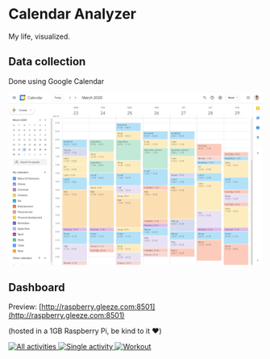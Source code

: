 # Calendar Analyzer

My life, visualized.

## Data collection

Done using Google Calendar

<p align="center">
    <img src="img/google-calendar-week-view.png" width=800>
</p>

## Dashboard

Preview: [http://raspberry.gleeze.com:8501](http://raspberry.gleeze.com:8501)

(hosted in a 1GB Raspberry Pi, be kind to it ❤️)

[
![All activities](https://i.imgur.com/KNwPSST.png)
![Single activity](https://i.imgur.com/uX8VCSD.png)
![Workout](https://i.imgur.com/YF3F5up.png)
](http://raspberry.gleeze.com:8501/)
